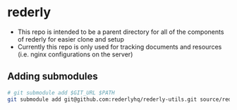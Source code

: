 # rederly
* This repo is intended to be a parent directory for all of the components of rederly for easier clone and setup
* Currently this repo is only used for tracking documents and resources (i.e. nginx configurations on the server)

## Adding submodules
```bash
# git submodule add $GIT_URL $PATH
git submodule add git@github.com:rederlyhq/rederly-utils.git source/rederly-utils
```